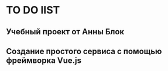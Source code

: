 # TO DO lIST 

## Учебный проект от Анны Блок

## Создание простого сервиса с помощью фреймворка Vue.js